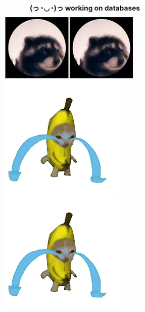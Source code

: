 <h1 align="center" style="font-size: 22px"> (っ◔◡◔)っ working on databases</h1>

![pedro GIF](https://github.com/arjunhm/arjunhm/blob/main/pedro.gif?raw=true)
![pedro GIF](https://github.com/arjunhm/arjunhm/blob/main/pedro.gif?raw=true)
![banana-crying-cat GIF](https://github.com/arjunhm/arjunhm/blob/main/banana-crying-cat.gif?raw=true)
![banana-crying-cat GIF](https://github.com/arjunhm/arjunhm/blob/main/banana-crying-cat.gif?raw=true)

